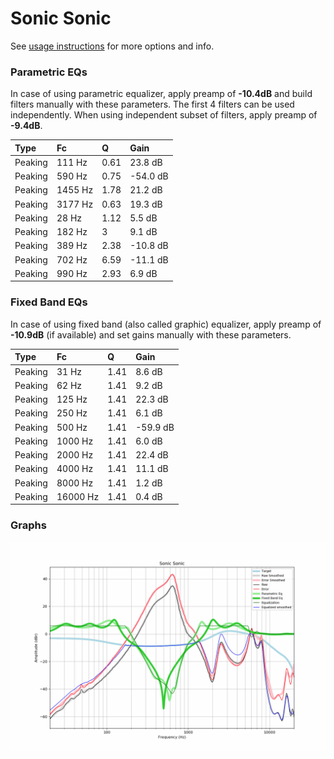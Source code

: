 # Sonic Sonic
See [usage instructions](https://github.com/jaakkopasanen/AutoEq#usage) for more options and info.

### Parametric EQs
In case of using parametric equalizer, apply preamp of **-10.4dB** and build filters manually
with these parameters. The first 4 filters can be used independently.
When using independent subset of filters, apply preamp of **-9.4dB**.

| Type    | Fc      |    Q | Gain     |
|:--------|:--------|:-----|:---------|
| Peaking | 111 Hz  | 0.61 | 23.8 dB  |
| Peaking | 590 Hz  | 0.75 | -54.0 dB |
| Peaking | 1455 Hz | 1.78 | 21.2 dB  |
| Peaking | 3177 Hz | 0.63 | 19.3 dB  |
| Peaking | 28 Hz   | 1.12 | 5.5 dB   |
| Peaking | 182 Hz  | 3    | 9.1 dB   |
| Peaking | 389 Hz  | 2.38 | -10.8 dB |
| Peaking | 702 Hz  | 6.59 | -11.1 dB |
| Peaking | 990 Hz  | 2.93 | 6.9 dB   |

### Fixed Band EQs
In case of using fixed band (also called graphic) equalizer, apply preamp of **-10.9dB**
(if available) and set gains manually with these parameters.

| Type    | Fc       |    Q | Gain     |
|:--------|:---------|:-----|:---------|
| Peaking | 31 Hz    | 1.41 | 8.6 dB   |
| Peaking | 62 Hz    | 1.41 | 9.2 dB   |
| Peaking | 125 Hz   | 1.41 | 22.3 dB  |
| Peaking | 250 Hz   | 1.41 | 6.1 dB   |
| Peaking | 500 Hz   | 1.41 | -59.9 dB |
| Peaking | 1000 Hz  | 1.41 | 6.0 dB   |
| Peaking | 2000 Hz  | 1.41 | 22.4 dB  |
| Peaking | 4000 Hz  | 1.41 | 11.1 dB  |
| Peaking | 8000 Hz  | 1.41 | 1.2 dB   |
| Peaking | 16000 Hz | 1.41 | 0.4 dB   |

### Graphs
![](./Sonic%20Sonic.png)